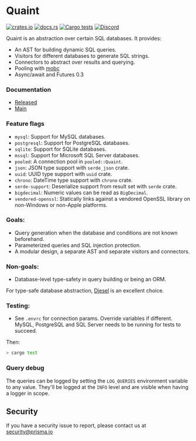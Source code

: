 # Quaint
[![crates.io](https://meritbadge.herokuapp.com/quaint)](https://crates.io/crates/quaint)
[![docs.rs](https://docs.rs/quaint/badge.svg)](https://docs.rs/quaint)
[![Cargo tests](https://github.com/prisma/quaint/actions/workflows/test.yml/badge.svg)](https://github.com/prisma/quaint/actions/workflows/test.yml)
[![Discord](https://img.shields.io/discord/664092374359605268)](https://discord.gg/r4CPY4B)

Quaint is an abstraction over certain SQL databases. It provides:

- An AST for building dynamic SQL queries.
- Visitors for different databases to generate SQL strings.
- Connectors to abstract over results and querying.
- Pooling with [mobc](https://crates.io/crates/mobc)
- Async/await and Futures 0.3

### Documentation

- [Released](https://docs.rs/quaint)
- [Main](https://prisma.github.io/quaint/quaint/index.html)

### Feature flags

- `mysql`: Support for MySQL databases.
- `postgresql`: Support for PostgreSQL databases.
- `sqlite`: Support for SQLite databases.
- `mssql`: Support for Microsoft SQL Server databases.
- `pooled`: A connection pool in `pooled::Quaint`.
- `json`: JSON type support with `serde_json` crate.
- `uuid`: UUID type support with `uuid` crate.
- `chrono`: DateTime type support with `chrono` crate.
- `serde-support`: Deserialize support from result set with `serde` crate.
- `bigdecimal`: Numeric values can be read as `BigDecimal`.
- `vendored-openssl`: Statically links against a vendored OpenSSL library on
  non-Windows or non-Apple platforms.

### Goals:

- Query generation when the database and conditions are not known beforehand.
- Parameterized queries and SQL injection protection.
- A modular design, a separate AST and separate visitors and connectors.

### Non-goals:

- Database-level type-safety in query building or being an ORM.

For type-safe database abstraction, [Diesel](https://diesel.rs/) is an excellent
choice.

### Testing:

- See `.envrc` for connection params. Override variables if different. MySQL,
  PostgreSQL and SQL Server needs to be running for tests to succeed.

Then:
  
``` sh
> cargo test
```

### Query debug

The queries can be logged by setting the `LOG_QUERIES` environment variable to any
value. They'll be logged at the `INFO` level and are visible when having a
logger in scope.

## Security

If you have a security issue to report, please contact us at [security@prisma.io](mailto:security@prisma.io?subject=[GitHub]%20Prisma%202%20Security%20Report%20Quaint)
